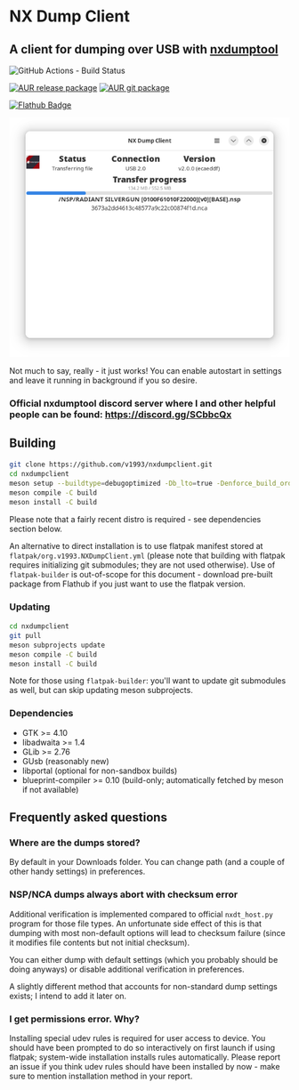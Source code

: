 # NX Dump Client

## A client for dumping over USB with [nxdumptool](https://github.com/DarkMatterCore/nxdumptool)

![GitHub Actions - Build Status](https://img.shields.io/github/actions/workflow/status/v1993/nxdumpclient/flatpak.yml)

[![AUR release package](https://img.shields.io/badge/aur-nxdumpclient-blue)](https://aur.archlinux.org/packages/nxdumpclient)
[![AUR git package](https://img.shields.io/badge/aur-nxdumpclient--git-blue)](https://aur.archlinux.org/packages/nxdumpclient-git)

[![Flathub Badge](https://dl.flathub.org/assets/badges/flathub-badge-i-en.png)](https://flathub.org/apps/org.v1993.NXDumpClient)

![screenshot](data/screenshot-1.png)

Not much to say, really - it just works! You can enable autostart in settings and leave it running in background if you so desire.

### Official nxdumptool discord server where I and other helpful people can be found: https://discord.gg/SCbbcQx

## Building

```bash
git clone https://github.com/v1993/nxdumpclient.git
cd nxdumpclient
meson setup --buildtype=debugoptimized -Db_lto=true -Denforce_build_order=true --prefix=/usr build
meson compile -C build
meson install -C build
```

Please note that a fairly recent distro is required - see dependencies section below.

An alternative to direct installation is to use flatpak manifest stored at `flatpak/org.v1993.NXDumpClient.yml` (please note that building with flatpak requires initializing git submodules; they are not used otherwise). Use of `flatpak-builder` is out-of-scope for this document - download pre-built package from Flathub if you just want to use the flatpak version.

### Updating

```bash
cd nxdumpclient
git pull
meson subprojects update
meson compile -C build
meson install -C build
```

Note for those using `flatpak-builder`: you'll want to update git submodules as well, but can skip updating meson subprojects.

### Dependencies

* GTK >= 4.10
* libadwaita >= 1.4
* GLib >= 2.76
* GUsb (reasonably new)
* libportal (optional for non-sandbox builds)
* blueprint-compiler >= 0.10 (build-only; automatically fetched by meson if not available)

## Frequently asked questions

### Where are the dumps stored?

By default in your Downloads folder. You can change path (and a couple of other handy settings) in preferences.

### NSP/NCA dumps always abort with checksum error

Additional verification is implemented compared to official `nxdt_host.py` program for those file types. An unfortunate side effect of this is that dumping with most non-default options will lead to checksum failure (since it modifies file contents but not initial checksum).

You can either dump with default settings (which you probably should be doing anyways) or disable additional verification in preferences.

A slightly different method that accounts for non-standard dump settings exists; I intend to add it later on.

### I get permissions error. Why?

Installing special udev rules is required for user access to device. You should have been prompted to do so interactively on first launch if using flatpak; system-wide installation installs rules automatically. Please report an issue if you think udev rules should have been installed by now - make sure to mention installation method in your report.
